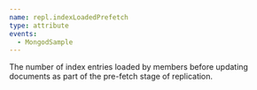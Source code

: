 ```yaml
---
name: repl.indexLoadedPrefetch
type: attribute
events:
  - MongodSample
---
```


The number of index entries loaded by members before updating documents as part of the pre-fetch stage of replication.